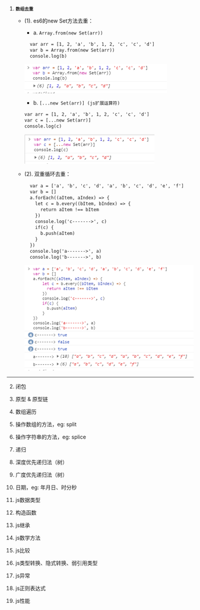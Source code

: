 1. **` 数组去重 `**
     
    - (1). es6的new Set方法去重：
        - a. `Array.from(new Set(arr))`
        ```
          var arr = [1, 2, 'a', 'b', 1, 2, 'c', 'c', 'd']
          var b = Array.from(new Set(arr))
          console.log(b)
        ```
        ![IMG_256](../imgs/1.jpg)

        - b. `[...new Set(arr)] (js扩展运算符)`
        ```
        var arr = [1, 2, 'a', 'b', 1, 2, 'c', 'c', 'd']
        var c = [...new Set(arr)]
        console.log(c)
        ```
        ![IMG_256](../imgs/2.jpg)

    - (2). 双重循环去重：
      ```
        var a = ['a', 'b', 'c', 'd', 'a', 'b', 'c', 'd', 'e', 'f']
        var b = []
        a.forEach((aItem, aIndex) => {
          let c = b.every((bItem, bIndex) => {
            return aItem !== bItem
          })
          console.log('c------->', c)
          if(c) {
            b.push(aItem)
          }
        })
        console.log('a------->', a)
        console.log('b------->', b)
      ```
      ![IMG_256](../imgs/3.jpg)
      
---

2. 闭包

3. 原型 & 原型链

4. 数组遍历

5. 操作数组的方法，eg: split

6. 操作字符串的方法，eg: splice

7. 递归

8. 深度优先递归法（树）

9. 广度优先递归法（树）

10. 日期，eg: 年月日、时分秒

11. js数据类型

12. 构造函数

13. js继承

14. js数学方法

15. js比较

16. js类型转换、隐式转换、弱引用类型

17. js异常

18. js正则表达式

19. js性能
